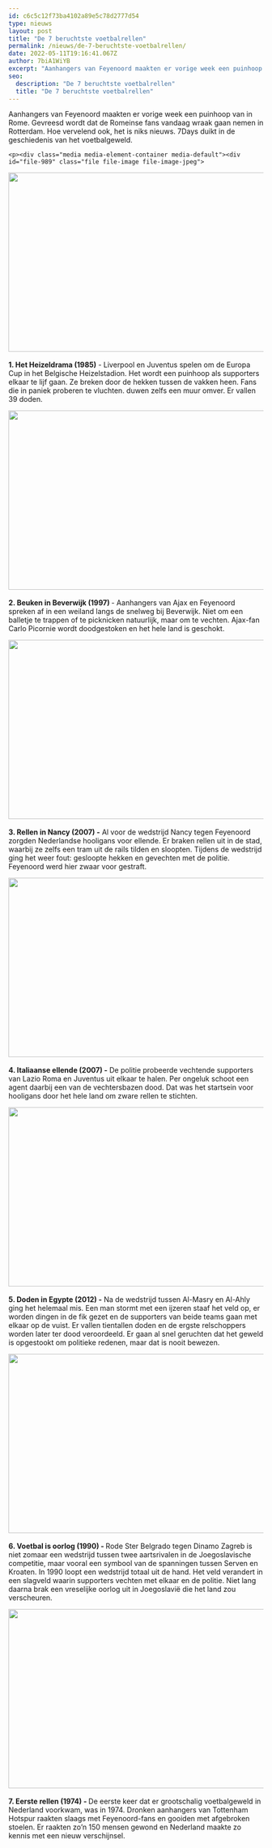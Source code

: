 ```yaml
---
id: c6c5c12f73ba4102a89e5c78d2777d54
type: nieuws
layout: post
title: "De 7 beruchtste voetbalrellen"
permalink: /nieuws/de-7-beruchtste-voetbalrellen/
date: 2022-05-11T19:16:41.067Z
author: 7biA1WiYB
excerpt: "Aanhangers van Feyenoord maakten er vorige week een puinhoop van in Rome. Gevreesd wordt dat de Romeinse fans vandaag wraak gaan nemen in Rotterdam. Hoe vervelend ook, het is niks nieuws. 7Days duikt in de geschiedenis van het voetbalgeweld.  "
seo:
  description: "De 7 beruchtste voetbalrellen"
  title: "De 7 beruchtste voetbalrellen"
---
```

Aanhangers van Feyenoord maakten er vorige week een puinhoop van in Rome. Gevreesd wordt dat de Romeinse fans vandaag wraak gaan nemen in Rotterdam. Hoe vervelend ook, het is niks nieuws. 7Days duikt in de geschiedenis van het voetbalgeweld.  

    <p><div class="media media-element-container media-default"><div id="file-989" class="file file-image file-image-jpeg">

        
  
  <div class="content">
    <img height="354" width="560" class="media-element file-default" data-delta="1" src="https://7dagen.netlify.app/sites/default/files/13_4.jpg" alt="">  </div>

  
</div>
</div><br><strong>1. Het Heizeldrama (1985)</strong> - Liverpool en Juventus spelen om de Europa Cup in het Belgische Heizelstadion. Het wordt een puinhoop als supporters elkaar te lijf gaan. Ze breken door de hekken tussen de vakken heen. Fans die in paniek proberen te vluchten. duwen zelfs een muur omver. Er vallen 39 doden.
<p><div class="media media-element-container media-default"><div id="file-990" class="file file-image file-image-jpeg">

        
  
  <div class="content">
    <img height="354" width="560" class="media-element file-default" data-delta="1" src="https://7dagen.netlify.app/sites/default/files/14_4.jpg" alt="">  </div>

  
</div>
</div><br><strong>2. Beuken in Beverwijk (1997) </strong>- Aanhangers van Ajax en Feyenoord spreken af in een weiland langs de snelweg bij Beverwijk. Niet om een balletje te trappen of te picknicken natuurlijk, maar om te vechten. Ajax-fan Carlo Picornie wordt doodgestoken en het hele land is geschokt.
<p><div class="media media-element-container media-default"><div id="file-991" class="file file-image file-image-jpeg">

        
  
  <div class="content">
    <img height="354" width="560" class="media-element file-default" data-delta="1" src="https://7dagen.netlify.app/sites/default/files/15_3.jpg" alt="">  </div>

  
</div>
</div><br><strong>3. Rellen in Nancy (2007) -</strong> Al voor de wedstrijd Nancy tegen Feyenoord zorgden Nederlandse hooligans voor ellende. Er braken rellen uit in de stad, waarbij ze zelfs een tram uit de rails tilden en sloopten. Tijdens de wedstrijd ging het weer fout: gesloopte hekken en gevechten met de politie. Feyenoord werd hier zwaar voor gestraft.
<p><div class="media media-element-container media-default"><div id="file-992" class="file file-image file-image-jpeg">

        
  
  <div class="content">
    <img height="354" width="560" class="media-element file-default" data-delta="1" src="https://7dagen.netlify.app/sites/default/files/16_3.jpg" alt="">  </div>

  
</div>
</div><br><strong>4. Italiaanse ellende (2007) -</strong> De politie probeerde vechtende supporters van Lazio Roma en Juventus uit elkaar te halen. Per ongeluk schoot een agent daarbij een van de vechtersbazen dood. Dat was het startsein voor hooligans door het hele land om zware rellen te stichten.
<p><div class="media media-element-container media-default"><div id="file-995" class="file file-image file-image-jpeg">

        
  
  <div class="content">
    <img height="354" width="560" class="media-element file-default" data-delta="1" src="https://7dagen.netlify.app/sites/default/files/17_3.jpg" alt="">  </div>

  
</div>
</div><br><strong>5. Doden in Egypte (2012) -</strong> Na de wedstrijd tussen Al-Masry en Al-Ahly ging het helemaal mis. Een man stormt met een ijzeren staaf het veld op, er worden dingen in de fik gezet en de supporters van beide teams gaan met elkaar op de vuist. Er vallen tientallen doden en de ergste relschoppers worden later ter dood veroordeeld. Er gaan al snel geruchten dat het geweld is opgestookt om politieke redenen, maar dat is nooit bewezen.
<p><div class="media media-element-container media-default"><div id="file-996" class="file file-image file-image-jpeg">

        
  
  <div class="content">
    <img height="354" width="560" class="media-element file-default" data-delta="1" src="https://7dagen.netlify.app/sites/default/files/18_3.jpg" alt="">  </div>

  
</div>
</div><br><strong>6. Voetbal is oorlog (1990) - </strong>Rode Ster Belgrado tegen Dinamo Zagreb is niet zomaar een wedstrijd tussen twee aartsrivalen in de Joegoslavische competitie, maar vooral een symbool van de spanningen tussen Serven en Kroaten. In 1990 loopt een wedstrijd totaal uit de hand. Het veld verandert in een slagveld waarin supporters vechten met elkaar en de politie. Niet lang daarna brak een vreselijke oorlog uit in Joegoslavië die het land zou verscheuren.
<p><div class="media media-element-container media-default"><div id="file-997" class="file file-image file-image-jpeg">

        
  
  <div class="content">
    <img height="354" width="560" class="media-element file-default" data-delta="1" src="https://7dagen.netlify.app/sites/default/files/19_3.jpg" alt="">  </div>

  
</div>
</div><br><strong>7. Eerste rellen (1974) - </strong>De eerste keer dat er grootschalig voetbalgeweld in Nederland voorkwam, was in 1974. Dronken aanhangers van Tottenham Hotspur raakten slaags met Feyenoord-fans en gooiden met afgebroken stoelen. Er raakten zo’n 150 mensen gewond en Nederland maakte zo kennis met een nieuw verschijnsel.  

